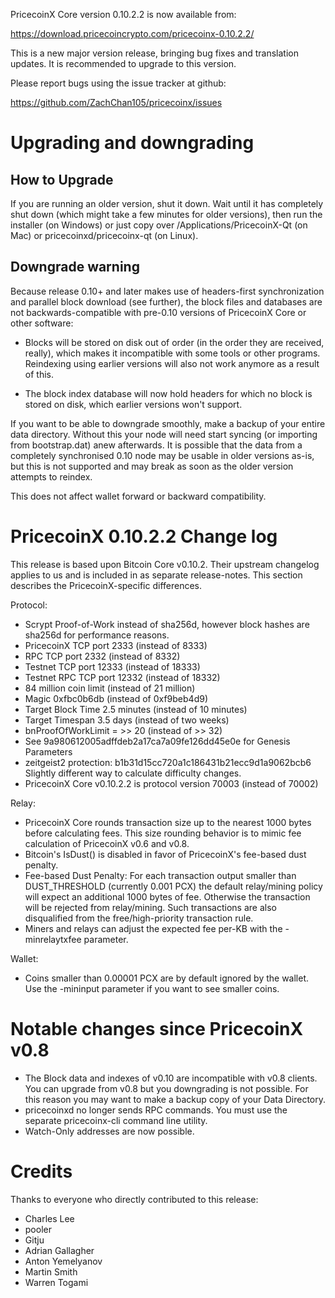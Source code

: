 PricecoinX Core version 0.10.2.2 is now available from:

  <https://download.pricecoincrypto.com/pricecoinx-0.10.2.2/>

This is a new major version release, bringing bug fixes and translation 
updates. It is recommended to upgrade to this version.

Please report bugs using the issue tracker at github:

  <https://github.com/ZachChan105/pricecoinx/issues>

Upgrading and downgrading
=========================

How to Upgrade
--------------

If you are running an older version, shut it down. Wait until it has completely
shut down (which might take a few minutes for older versions), then run the
installer (on Windows) or just copy over /Applications/PricecoinX-Qt (on Mac) or
pricecoinxd/pricecoinx-qt (on Linux).

Downgrade warning
------------------

Because release 0.10+ and later makes use of headers-first synchronization and
parallel block download (see further), the block files and databases are not
backwards-compatible with pre-0.10 versions of PricecoinX Core or other software:

* Blocks will be stored on disk out of order (in the order they are
received, really), which makes it incompatible with some tools or
other programs. Reindexing using earlier versions will also not work
anymore as a result of this.

* The block index database will now hold headers for which no block is
stored on disk, which earlier versions won't support.

If you want to be able to downgrade smoothly, make a backup of your entire data
directory. Without this your node will need start syncing (or importing from
bootstrap.dat) anew afterwards. It is possible that the data from a completely
synchronised 0.10 node may be usable in older versions as-is, but this is not
supported and may break as soon as the older version attempts to reindex.

This does not affect wallet forward or backward compatibility.


PricecoinX 0.10.2.2 Change log
============================
This release is based upon Bitcoin Core v0.10.2.  Their upstream changelog applies to us and
is included in as separate release-notes.  This section describes the PricecoinX-specific differences.

Protocol:
- Scrypt Proof-of-Work instead of sha256d, however block hashes are sha256d for performance reasons.
- PricecoinX TCP port 2333 (instead of 8333)
- RPC TCP port 2332 (instead of 8332)
- Testnet TCP port 12333 (instead of 18333)
- Testnet RPC TCP port 12332 (instead of 18332)
- 84 million coin limit  (instead of 21 million)
- Magic 0xfbc0b6db       (instead of 0xf9beb4d9)
- Target Block Time 2.5 minutes (instead of 10 minutes)
- Target Timespan 3.5 days      (instead of two weeks)
- bnProofOfWorkLimit = >> 20    (instead of >> 32)
- See 9a980612005adffdeb2a17ca7a09fe126dd45e0e for Genesis Parameters
- zeitgeist2 protection: b1b31d15cc720a1c186431b21ecc9d1a9062bcb6 Slightly different way to calculate difficulty changes.
- PricecoinX Core v0.10.2.2 is protocol version 70003 (instead of 70002)

Relay:
- PricecoinX Core rounds transaction size up to the nearest 1000 bytes before calculating fees.  This size rounding behavior is to mimic fee calculation of PricecoinX v0.6 and v0.8.
- Bitcoin's IsDust() is disabled in favor of PricecoinX's fee-based dust penalty.
- Fee-based Dust Penalty: For each transaction output smaller than DUST_THRESHOLD (currently 0.001 PCX) the default relay/mining policy will expect an additional 1000 bytes of fee.  Otherwise the transaction will be rejected from relay/mining.  Such transactions are also disqualified from the free/high-priority transaction rule.
- Miners and relays can adjust the expected fee per-KB with the -minrelaytxfee parameter.

Wallet:
- Coins smaller than 0.00001 PCX are by default ignored by the wallet.  Use the -mininput parameter if you want to see smaller coins.

Notable changes since PricecoinX v0.8
===================================

- The Block data and indexes of v0.10 are incompatible with v0.8 clients.  You can upgrade from v0.8 but you downgrading is not possible.  For this reason you may want to make a backup copy of your Data Directory.
- pricecoinxd no longer sends RPC commands.  You must use the separate pricecoinx-cli command line utility.
- Watch-Only addresses are now possible.

Credits
=======

Thanks to everyone who directly contributed to this release:

- Charles Lee
- pooler
- Gitju
- Adrian Gallagher
- Anton Yemelyanov
- Martin Smith
- Warren Togami
